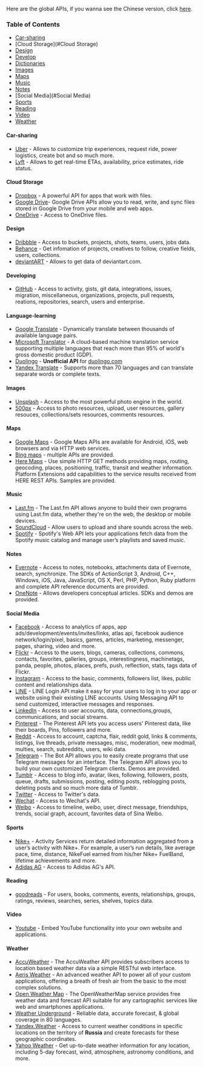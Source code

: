Here are the global APIs, if you wanna see the Chinese version, click [here](https://github.com/marktony/Awesome_API).

### Table of Contents
+ [Car-sharing](#Car-sharing)
+ [Cloud Storage](#Cloud Storage)
+ [Design](#Design)
+ [Develop](#Develop)
+ [Dictionaries](#Dictionaries)
+ [Images](#Images)
+ [Maps](#Maps)
+ [Music](#Music)
+ [Notes](#Notes)
+ [Social Media](#Social Media)
+ [Sports](#Sports)
+ [Reading](#Reading)
+ [Video](#Video)
+ [Weather](#Weather)

#### Car-sharing
+ [Uber](https://developer.uber.com/) - Allows to customize trip experiences, request ride, power logistics, create bot and so much more.
+ [Lyft](https://www.lyft.com/developers) - Allows to get real-time ETAs, availability, price estimates, ride status.

#### Cloud Storage
+ [Dropbox](https://www.dropbox.com/developers) - A powerful API for apps that work with files.
+ [Google Drive](https://developers.google.com/drive/)- Google Drive APIs allow you to read, write, and sync files stored in Google Drive from your mobile and web apps.
+ [OneDrive](https://dev.onedrive.com/) - Access to OneDrive files.

#### Design
+ [Dribbble](http://developer.dribbble.com/v1/) - Access to buckets, projects, shots, teams, users, jobs data.
+ [Behance](https://www.behance.net/dev/api/endpoints/) - Get infomation of projects, creatives to follow, creative fields, users, collections.
+ [deviantART](https://www.deviantart.com/developers/) - Allows to get data of deviantart.com. 

#### Developing
+ [GitHub](https://developer.github.com/v3/) - Access to activity, gists, git data, integrations, issues, migration, miscellaneous, organizations, projects, pull requests, reations, repositories, search, users and enterprise.

#### Language-learning
+ [Google Translate](https://cloud.google.com/translate/docs/) - Dynamically translate between thousands of available language pairs.
+ [Microsoft Translator](https://www.microsoft.com/en-us/translator/translatorapi.aspx) -  A cloud-based machine translation service supporting multiple languages that reach more than 95% of world's gross domestic product (GDP).
+ [Duolingo](https://github.com/KartikTalwar/Duolingo) - **Unofficial API** for [duolingo.com](https://www.duolingo.com/)
+ [Yandex Translate](https://tech.yandex.com/translate/) - Supports more than 70 languages and can translate separate words or complete texts.

#### Images
+ [Unsplash](https://unsplash.com/documentation) - Access to the most powerful photo engine in the world.
+ [500px](https://github.com/500px/api-documentation) - Access to photo resources, upload, user resources, gallery resouces, collections/sets resources, comments resources.

#### Maps
+ [Google Maps](https://developers.google.com/maps/) - Google Maps APIs are available for Android, iOS, web browsers and via HTTP web services.
+ [Bing maps](https://www.microsoft.com/maps/choose-your-bing-maps-API.aspx) - multiple APIs are provided.
+ [Here Maps](https://developer.here.com/develop/rest-apis) - Use simple HTTP GET methods providing maps, routing, geocoding, places, positioning, traffic, transit and weather information. Platform Extensions add capabilities to the service results received from HERE REST APIs. Samples are provided.

#### Music
+ [Last.fm](http://www.last.fm/zh/api?setlang=en) - The Last.fm API allows anyone to build their own programs using Last.fm data, whether they're on the web, the desktop or mobile devices.
+ [SoundCloud](https://developers.soundcloud.com/) - Allow users to upload and share sounds across the web.
+ [Spotify](https://developer.spotify.com/web-api/) - Spotify's Web API lets your applications fetch data from the Spotify music catalog and manage user’s playlists and saved music.

#### Notes
+ [Evernote](https://dev.evernote.com/doc/) - Access to notes, notebooks, attachments data of Evernote, search, synchronize. The SDKs of ActionScript 3, Android, C++, Windows, iOS, Java, JavaScript, OS X, Perl, PHP, Python, Ruby platform and complete API reference documents are provided.
+ [OneNote](https://msdn.microsoft.com/en-us/office/office365/howto/onenote-landing) - Allows developers conceptual articles. SDKs and demos are provided.

#### Social Media
+ [Facebook](https://developers.facebook.com/docs/?locale=en_US) - Access to analytics of apps, app ads/development/events/invites/links, atlas api, facebook audience network/login/pixel, basics, games, articles, marketing, messenger, pages, sharing, video and more.
+ [Flickr](https://www.flickr.com/services/api/) - Access to the users, blogs, cameras, collections, commons, contacts, favorites, galleries, groups, interestingness, machinetags, panda, people, photos, places, prefs, push, reflection, stats, tags data of Flickr.
+ [Instagram](https://www.instagram.com/developer/) - Access to the basic, comments, followers list, likes, public content and relationships data.
+ [LINE](https://developers.line.me/) - LINE Login API make it easy for your users to log in to your app or website using their existing LINE accounts. Using Messaging API to send customized, interactive messages and responses.
+ [LinkedIn](https://developer.linkedin.com/) - Access to user accounts, data, connections,groups, communications, and social streams.
+ [Pinterest](https://developers.pinterest.com/) - The Pinterest API lets you access users' Pinterest data, like their boards, Pins, followers and more. 
+ [Reddit](https://www.reddit.com/dev/api/) - Access to account, captcha, flair, reddit gold, links & comments, listings, live threads, private messages, misc, moderation, new modmail, multies, search, subreddits, users, wiki data.
+ [Telegram](https://core.telegram.org/api) - The Bot API allows you to easily create programs that use Telegram messages for an interface. The Telegram API allows you to build your own customized Telegram clients. Demos are provided.
+ [Tumblr](https://www.tumblr.com/docs/en/api/v2) - Access to blog info, avatar, likes, following, followers, posts, queue, drafts, submissions, posting, editing posts, reblogging posts, deleting posts and so much more data of Tumblr.
+ [Twitter](https://dev.twitter.com/) - Access to Twitter's data.
+ [Wechat](http://open.wechat.com/cgi-bin/newreadtemplate?t=overseas_open/index) - Access to Wechat's API.
+ [Weibo](http://open.weibo.com/wiki/API%E6%96%87%E6%A1%A3/en) - Access to timeline, weibo, user, direct message, friendships, trends, social graph, account, favorites data of Sina Weibo.

#### Sports
+ [Nike+](https://developer.nike.com/content/nike-developer-cq/us/en_us/index/documentation/api-docs.html) - Activity Services return detailed information aggregated from a user’s activity with Nike+. For example, a user’s run details, like average pace, time, distance, NikeFuel earned from his/her Nike+ FuelBand, lifetime achievements and more.
+ [Adidas AG](https://developers.adidas.com/services) - Access to Adidas AG's API.

#### Reading
+ [goodreads](https://www.goodreads.com/api) - For users, books, comments, events, relationships, groups, ratings, reviews, searches, series, shelves, topics data.

#### Video
+ [Youtube](https://developers.google.com/youtube/documentation/) - Embed YouTube functionality into your own website and applications.

#### Weather
+ [AccuWeather](http://apidev.accuweather.com/developers/) - The AccuWeather API provides subscribers access to location based weather data via a simple RESTful web interface.
+ [Aeris Weather](http://www.aerisweather.com/develop/) - An advanced weather API to power all of your custom applications, offering a breath of fresh air from the basic to the most complex solutions.
+ [Open Weather Map](https://openweathermap.org/api) - The OpenWeatherMap service provides free weather data and forecast API suitable for any cartographic services like web and smartphones applications.
+ [Weather Underground](https://www.wunderground.com/weather/api/) - Reliable data, accurate forecast, & global coverage in 80 languages. 
+ [Yandex.Weather](https://tech.yandex.com/weather/) - Access to  current weather conditions in specific locations on the territory of **Russia** and create forecasts for these geographic coordinates.
+ [Yahoo Weather](https://developer.yahoo.com/weather/) - Get up-to-date weather information for any location, including 5-day forecast, wind, atmosphere, astronomy conditions, and more.
